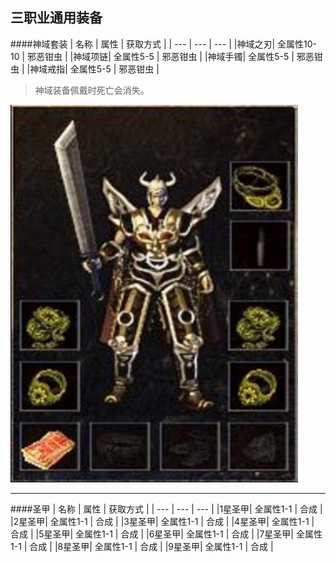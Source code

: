 
## 三职业通用装备
####神域套装
| 名称 | 属性 | 获取方式 |
| --- | --- | --- |
|神域之刃| 全属性10-10 | 邪恶钳虫 |
|神域项链| 全属性5-5   | 邪恶钳虫 |
|神域手镯| 全属性5-5   | 邪恶钳虫 |
|神域戒指| 全属性5-5   | 邪恶钳虫 |

> 神域装备佩戴时死亡会消失。

![](items/神域套.png)

-------


####圣甲
| 名称 | 属性 | 获取方式 |
| --- | --- | --- |
|1星圣甲| 全属性1-1 | 合成 |
|2星圣甲| 全属性1-1 | 合成 |
|3星圣甲| 全属性1-1 | 合成 |
|4星圣甲| 全属性1-1 | 合成 |
|5星圣甲| 全属性1-1 | 合成 |
|6星圣甲| 全属性1-1 | 合成 |
|7星圣甲| 全属性1-1 | 合成 |
|8星圣甲| 全属性1-1 | 合成 |
|9星圣甲| 全属性1-1 | 合成 |










